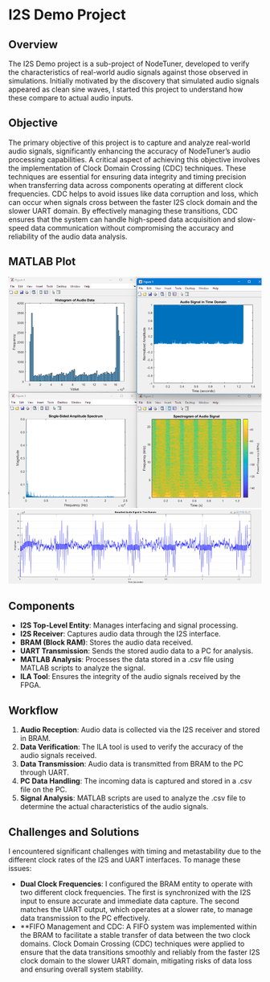 # I2S Demo Project

## Overview
The I2S Demo project is a sub-project of NodeTuner, developed to verify the characteristics of real-world audio signals against those observed in simulations. Initially motivated by the discovery that simulated audio signals appeared as clean sine waves, I started this project to understand how these compare to actual audio inputs.

## Objective
The primary objective of this project is to capture and analyze real-world audio signals, significantly enhancing the accuracy of NodeTuner’s audio processing capabilities. A critical aspect of achieving this objective involves the implementation of Clock Domain Crossing (CDC) techniques. These techniques are essential for ensuring data integrity and timing precision when transferring data across components operating at different clock frequencies. CDC helps to avoid issues like data corruption and loss, which can occur when signals cross between the faster I2S clock domain and the slower UART domain. By effectively managing these transitions, CDC ensures that the system can handle high-speed data acquisition and slow-speed data communication without compromising the accuracy and reliability of the audio data analysis.

## MATLAB Plot
![MATLAB Plot1 Histogram, time domain, FFT, Spectrogram](image.png)
![MATLAB Plot2 FFT (time domain)](plot2_image.png)


## Components
- **I2S Top-Level Entity**: Manages interfacing and signal processing.
- **I2S Receiver**: Captures audio data through the I2S interface.
- **BRAM (Block RAM)**: Stores the audio data received.
- **UART Transmission**: Sends the stored audio data to a PC for analysis.
- **MATLAB Analysis**: Processes the data stored in a .csv file using MATLAB scripts to analyze the signal.
- **ILA Tool**: Ensures the integrity of the audio signals received by the FPGA.

## Workflow
1. **Audio Reception**: Audio data is collected via the I2S receiver and stored in BRAM.
2. **Data Verification**: The ILA tool is used to verify the accuracy of the audio signals received.
3. **Data Transmission**: Audio data is transmitted from BRAM to the PC through UART.
4. **PC Data Handling**: The incoming data is captured and stored in a .csv file on the PC.
5. **Signal Analysis**: MATLAB scripts are used to analyze the .csv file to determine the actual characteristics of the audio signals.

## Challenges and Solutions
I encountered significant challenges with timing and metastability due to the different clock rates of the I2S and UART interfaces. To manage these issues:
- **Dual Clock Frequencies**: I configured the BRAM entity to operate with two different clock frequencies. The first is synchronized with the I2S input to ensure accurate and immediate data capture. The second matches the UART output, which operates at a slower rate, to manage data transmission to the PC effectively.
- **FIFO Management and CDC: A FIFO system was implemented within the BRAM to facilitate a stable transfer of data between the two clock domains. Clock Domain Crossing (CDC) techniques were applied to ensure that the data transitions smoothly and reliably from the faster I2S clock domain to the slower UART domain, mitigating risks of data loss and ensuring overall system stability.
